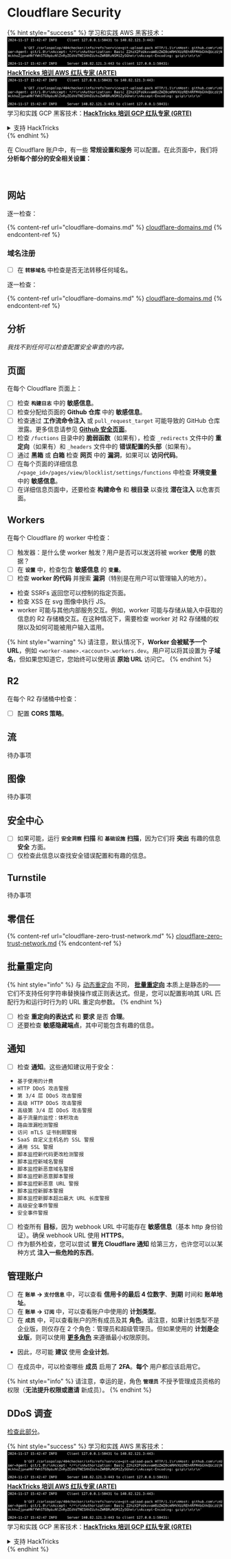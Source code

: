 # Cloudflare Security

{% hint style="success" %}
学习和实践 AWS 黑客技术：<img src="../../.gitbook/assets/image (1).png" alt="" data-size="line">[**HackTricks 培训 AWS 红队专家 (ARTE)**](https://training.hacktricks.xyz/courses/arte)<img src="../../.gitbook/assets/image (1).png" alt="" data-size="line">\
学习和实践 GCP 黑客技术：<img src="../../.gitbook/assets/image (2).png" alt="" data-size="line">[**HackTricks 培训 GCP 红队专家 (GRTE)**<img src="../../.gitbook/assets/image (2).png" alt="" data-size="line">](https://training.hacktricks.xyz/courses/grte)

<details>

<summary>支持 HackTricks</summary>

* 查看 [**订阅计划**](https://github.com/sponsors/carlospolop)!
* **加入** 💬 [**Discord 群组**](https://discord.gg/hRep4RUj7f) 或 [**电报群组**](https://t.me/peass) 或 **关注** 我们的 **Twitter** 🐦 [**@hacktricks\_live**](https://twitter.com/hacktricks\_live)**.**
* **通过向** [**HackTricks**](https://github.com/carlospolop/hacktricks) 和 [**HackTricks Cloud**](https://github.com/carlospolop/hacktricks-cloud) github 仓库提交 PR 分享黑客技巧。

</details>
{% endhint %}

在 Cloudflare 账户中，有一些 **常规设置和服务** 可以配置。在此页面中，我们将 **分析每个部分的安全相关设置：**

<figure><img src="../../.gitbook/assets/image (117).png" alt=""><figcaption></figcaption></figure>

## 网站

逐一检查：

{% content-ref url="cloudflare-domains.md" %}
[cloudflare-domains.md](cloudflare-domains.md)
{% endcontent-ref %}

### 域名注册

* [ ] 在 **`转移域名`** 中检查是否无法转移任何域名。

逐一检查：

{% content-ref url="cloudflare-domains.md" %}
[cloudflare-domains.md](cloudflare-domains.md)
{% endcontent-ref %}

## 分析

_我找不到任何可以检查配置安全审查的内容。_

## 页面

在每个 Cloudflare 页面上：

* [ ] 检查 **`构建日志`** 中的 **敏感信息**。
* [ ] 检查分配给页面的 **Github 仓库** 中的 **敏感信息**。
* [ ] 检查通过 **工作流命令注入** 或 `pull_request_target` 可能导致的 GitHub 仓库泄露。更多信息请参见 [**Github 安全页面**](../github-security/)。
* [ ] 检查 `/fuctions` 目录中的 **脆弱函数**（如果有），检查 `_redirects` 文件中的 **重定向**（如果有）和 `_headers` 文件中的 **错误配置的头部**（如果有）。
* [ ] 通过 **黑箱** 或 **白箱** 检查 **网页** 中的 **漏洞**，如果可以 **访问代码**。
* [ ] 在每个页面的详细信息 `/<page_id>/pages/view/blocklist/settings/functions` 中检查 **环境变量** 中的 **敏感信息**。
* [ ] 在详细信息页面中，还要检查 **构建命令** 和 **根目录** 以查找 **潜在注入** 以危害页面。

## **Workers**

在每个 Cloudflare 的 worker 中检查：

* [ ] 触发器：是什么使 worker 触发？用户是否可以发送将被 worker **使用** 的数据？
* [ ] 在 **`设置`** 中，检查包含 **敏感信息** 的 **`变量`**。
* [ ] 检查 **worker 的代码** 并搜索 **漏洞**（特别是在用户可以管理输入的地方）。
* 检查 SSRFs 返回您可以控制的指定页面。
* 检查 XSS 在 svg 图像中执行 JS。
* worker 可能与其他内部服务交互。例如，worker 可能与存储从输入中获取的信息的 R2 存储桶交互。在这种情况下，需要检查 worker 对 R2 存储桶的权限以及如何可能被用户输入滥用。

{% hint style="warning" %}
请注意，默认情况下，**Worker 会被赋予一个 URL**，例如 `<worker-name>.<account>.workers.dev`。用户可以将其设置为 **子域名**，但如果您知道它，您始终可以使用该 **原始 URL** 访问它。
{% endhint %}

## R2

在每个 R2 存储桶中检查：

* [ ] 配置 **CORS 策略**。

## 流

待办事项

## 图像

待办事项

## 安全中心

* [ ] 如果可能，运行 **`安全洞察`** **扫描** 和 **`基础设施`** **扫描**，因为它们将 **突出** 有趣的信息 **安全** 方面。
* [ ] 仅检查此信息以查找安全错误配置和有趣的信息。

## Turnstile

待办事项

## **零信任**

{% content-ref url="cloudflare-zero-trust-network.md" %}
[cloudflare-zero-trust-network.md](cloudflare-zero-trust-network.md)
{% endcontent-ref %}

## 批量重定向

{% hint style="info" %}
与 [动态重定向](https://developers.cloudflare.com/rules/url-forwarding/dynamic-redirects/) 不同， [**批量重定向**](https://developers.cloudflare.com/rules/url-forwarding/bulk-redirects/) 本质上是静态的——它们不支持任何字符串替换操作或正则表达式。但是，您可以配置影响其 URL 匹配行为和运行时行为的 URL 重定向参数。
{% endhint %}

* [ ] 检查 **重定向的表达式** 和 **要求** 是否 **合理**。
* [ ] 还要检查 **敏感隐藏端点**，其中可能包含有趣的信息。

## 通知

* [ ] 检查 **通知**。这些通知建议用于安全：
* `基于使用的计费`
* `HTTP DDoS 攻击警报`
* `第 3/4 层 DDoS 攻击警报`
* `高级 HTTP DDoS 攻击警报`
* `高级第 3/4 层 DDoS 攻击警报`
* `基于流量的监控：体积攻击`
* `路由泄漏检测警报`
* `访问 mTLS 证书到期警报`
* `SaaS 自定义主机名的 SSL 警报`
* `通用 SSL 警报`
* `脚本监控新代码更改检测警报`
* `脚本监控新域名警报`
* `脚本监控新恶意域名警报`
* `脚本监控新恶意脚本警报`
* `脚本监控新恶意 URL 警报`
* `脚本监控新脚本警报`
* `脚本监控新脚本超出最大 URL 长度警报`
* `高级安全事件警报`
* `安全事件警报`
* [ ] 检查所有 **目标**，因为 webhook URL 中可能存在 **敏感信息**（基本 http 身份验证）。确保 webhook URL 使用 **HTTPS**。
* [ ] 作为额外检查，您可以尝试 **冒充 Cloudflare 通知** 给第三方，也许您可以以某种方式 **注入一些危险的东西**。

## 管理账户

* [ ] 在 **`账单` -> `支付信息`** 中，可以查看 **信用卡的最后 4 位数字**、**到期** 时间和 **账单地址**。
* [ ] 在 **`账单` -> `订阅`** 中，可以查看账户中使用的 **计划类型**。
* [ ] 在 **`成员`** 中，可以查看账户的所有成员及其 **角色**。请注意，如果计划类型不是企业版，则仅存在 2 个角色：管理员和超级管理员。但如果使用的 **计划是企业版**，则可以使用 [**更多角色**](https://developers.cloudflare.com/fundamentals/account-and-billing/account-setup/account-roles/) 来遵循最小权限原则。
* 因此，尽可能 **建议** 使用 **企业计划**。
* [ ] 在成员中，可以检查哪些 **成员** 启用了 **2FA**。**每个** 用户都应该启用它。

{% hint style="info" %}
请注意，幸运的是，角色 **`管理员`** 不授予管理成员资格的权限（**无法提升权限或邀请** 新成员）。
{% endhint %}

## DDoS 调查

[检查此部分](cloudflare-domains.md#cloudflare-ddos-protection)。

{% hint style="success" %}
学习和实践 AWS 黑客技术：<img src="../../.gitbook/assets/image (1).png" alt="" data-size="line">[**HackTricks 培训 AWS 红队专家 (ARTE)**](https://training.hacktricks.xyz/courses/arte)<img src="../../.gitbook/assets/image (1).png" alt="" data-size="line">\
学习和实践 GCP 黑客技术：<img src="../../.gitbook/assets/image (2).png" alt="" data-size="line">[**HackTricks 培训 GCP 红队专家 (GRTE)**<img src="../../.gitbook/assets/image (2).png" alt="" data-size="line">](https://training.hacktricks.xyz/courses/grte)

<details>

<summary>支持 HackTricks</summary>

* 查看 [**订阅计划**](https://github.com/sponsors/carlospolop)!
* **加入** 💬 [**Discord 群组**](https://discord.gg/hRep4RUj7f) 或 [**电报群组**](https://t.me/peass) 或 **关注** 我们的 **Twitter** 🐦 [**@hacktricks\_live**](https://twitter.com/hacktricks\_live)**.**
* **通过向** [**HackTricks**](https://github.com/carlospolop/hacktricks) 和 [**HackTricks Cloud**](https://github.com/carlospolop/hacktricks-cloud) github 仓库提交 PR 分享黑客技巧。

</details>
{% endhint %}

